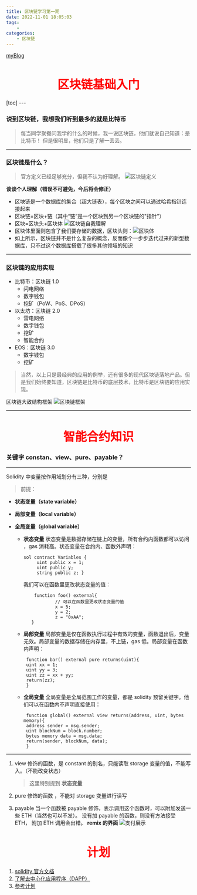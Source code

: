 ```yaml
---
title: 区块链学习第一期
date: 2022-11-01 18:05:03
tags:
    - 
categories: 
    - 区块链
---
```


[myBlog](https://goodflyo.github.io/)
<h1 style="font-size:32px;text-align:center;color:red">区块链基础入门</h1>
[toc]
<!-- more -->
---

### 说到区块链，我想我们听到最多的就是比特币

> 每当同学聚餐问我学的什么的时候，我一说区块链，他们就说自己知道：是比特币！
> 但是很明显，他们只是了解一丢丢。

---

### 区块链是什么？

> 官方定义已经足够充分，但我不认为好理解。
> ![区块链定义](https://gitee.com/goodflyo/cdn/raw/master/01/define.png)

**谈谈个人理解（错误不可避免，今后将会修正）**

- 区块链是一个数据库的集合（超大链表），每个区块之间可以通过哈希指针连接起来
- 区块链=区块+链（其中“链”是一个区块到另一个区块链的"指针"）
- 区块=区块头+区块体
  ![区块链自我理解](https://gitee.com/goodflyo/cdn/raw/master/01/myknow.png)
- 区块体里面则包含了我们要存储的数据，区块头则：![区块体](https://gitee.com/goodflyo/cdn/raw/master/01/body.png)
- 如上所示，区块链并不是什么复杂的概念，反而像个一步步迭代过来的新型数据库，只不过这个数据库搭载了很多其他领域的知识

---

### 区块链的应用实现

- 比特币：区块链 1.0
  - 闪电网络
  - 数字钱包
  - 挖矿（PoW、PoS、DPoS）
- 以太坊：区块链 2.0
  - 雷电网络
  - 数字钱包
  - 挖矿
  - 智能合约
- EOS：区块链 3.0
  - 数字钱包
  - 挖矿

> 当然，以上只是最经典的应用的例举，还有很多的现代区块链落地产品。但是我们始终要知道，区块链是比特币的底层技术，比特币是区块链的应用实现。

区块链大致结构框架
![区块链框架](https://gitee.com/goodflyo/cdn/raw/master/01/fabric.jpg)

---

<h1 style="font-size:32px;text-align:center;color:red">智能合约知识</h1>

### 关键字 constan、view、pure、payable？

---

Solidity 中变量按作用域划分有三种，分别是

> 前提：

- **状态变量（state variable）**
- **局部变量（local variable）**
- **全局变量（global variable）**

  - **状态变量**
    状态变量是数据存储在链上的变量，所有合约内函数都可以访问 ，gas 消耗高。状态变量在合约内、函数外声明：

    ```sol
    sol contract Variables {
         uint public x = 1;
         uint public y;
         string public z; }
    ```

    我们可以在函数里更改状态变量的值：

    ```sol
        function foo() external{
                // 可以在函数里更改状态变量的值
                x = 5;
                y = 2;
                z = "0xAA";
       }
    ```

  - **局部变量**
    局部变量是仅在函数执行过程中有效的变量，函数退出后，变量无效。局部变量的数据存储在内存里，不上链，gas 低。局部变量在函数内声明：
    ```sol
     function bar() external pure returns(uint){
     uint xx = 1;
     uint yy = 3;
     uint zz = xx + yy;
     return(zz);
     }
    ```
  - **全局变量**
    全局变量是全局范围工作的变量，都是 solidity 预留关键字。他们可以在函数内不声明直接使用：
    ```sol
     function global() external view returns(address, uint, bytes memory){
     address sender = msg.sender;
     uint blockNum = block.number;
     bytes memory data = msg.data;
     return(sender, blockNum, data);
     }
    ```

---

1. view 修饰的函数，是 constant 的别名，只能读取 storage 变量的值，不能写入。（不能改变状态）

   > 这里特别提到 **状态变量**

2. pure 修饰的函数 ，不能对 storage 变量进行读写
3. payable 当一个函数被 payable 修饰，表示调用这个函数时，可以附加发送一些 ETH（当然也可以不发）。
   没有加 payable 的函数，则没有方法接受 ETH， 附加 ETH 调用会出错。
   **remix 的界面**
   ![支付展示](https://gitee.com/goodflyo/cdn/raw/master/01/payableShow.png)

<h1 style="font-size:32px;text-align:center;color:red">计划</h1>

1. [solidity 官方文档](https://solidity-cn.readthedocs.io/zh/develop/index.html)
2. [了解去中心化应用程序（DAPP）](https://search.bilibili.com/all?keyword=dapp&from_source=webtop_search&spm_id_from=333.1007&search_source=5)
3. [参考计划](https://www.zhihu.com/search?type=content&q=%E5%8C%BA%E5%9D%97%E9%93%BE%E5%AD%A6%E4%B9%A0)
